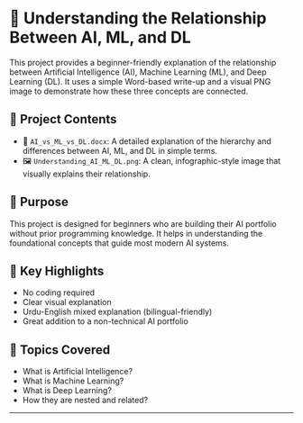 # 🤖 Understanding the Relationship Between AI, ML, and DL


This project provides a beginner-friendly explanation of the relationship between Artificial Intelligence (AI), Machine Learning (ML), and Deep Learning (DL). It uses a simple Word-based write-up and a visual PNG image to demonstrate how these three concepts are connected.

## 📁 Project Contents

- 📄 `AI_vs_ML_vs_DL.docx`: A detailed explanation of the hierarchy and differences between AI, ML, and DL in simple terms.
- 🖼️ `Understanding_AI_ML_DL.png`: A clean, infographic-style image that visually explains their relationship.

## 🎯 Purpose

This project is designed for beginners who are building their AI portfolio without prior programming knowledge. It helps in understanding the foundational concepts that guide most modern AI systems.

## 📌 Key Highlights

- No coding required
- Clear visual explanation
- Urdu-English mixed explanation (bilingual-friendly)
- Great addition to a non-technical AI portfolio

## 🧠 Topics Covered

- What is Artificial Intelligence?
- What is Machine Learning?
- What is Deep Learning?
- How they are nested and related?

---
